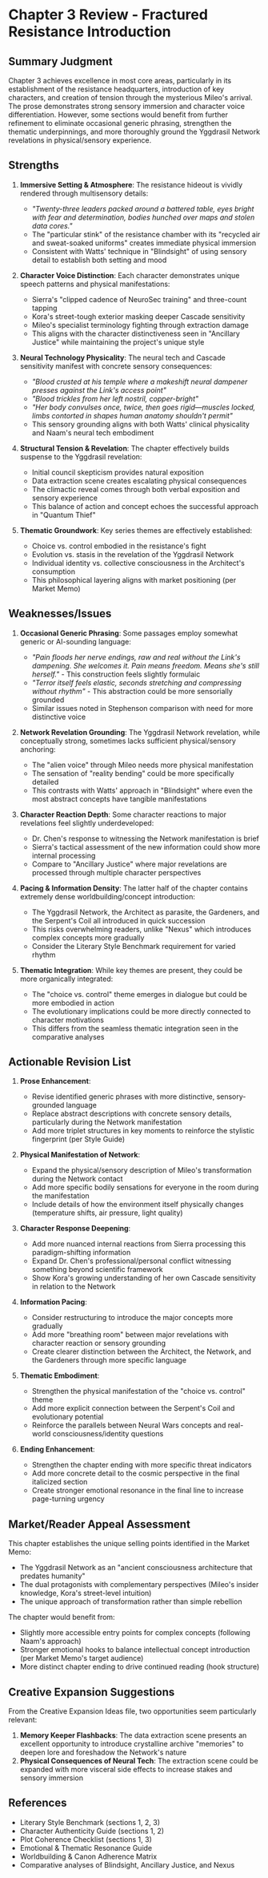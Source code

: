# Chapter 3 Review - Fractured Resistance Introduction

## Summary Judgment

Chapter 3 achieves excellence in most core areas, particularly in its establishment of the resistance headquarters, introduction of key characters, and creation of tension through the mysterious Mileo's arrival. The prose demonstrates strong sensory immersion and character voice differentiation. However, some sections would benefit from further refinement to eliminate occasional generic phrasing, strengthen the thematic underpinnings, and more thoroughly ground the Yggdrasil Network revelations in physical/sensory experience.

## Strengths

1. **Immersive Setting & Atmosphere**: The resistance hideout is vividly rendered through multisensory details:
   - *"Twenty-three leaders packed around a battered table, eyes bright with fear and determination, bodies hunched over maps and stolen data cores."*
   - The "particular stink" of the resistance chamber with its "recycled air and sweat-soaked uniforms" creates immediate physical immersion
   - Consistent with Watts' technique in "Blindsight" of using sensory detail to establish both setting and mood

2. **Character Voice Distinction**: Each character demonstrates unique speech patterns and physical manifestations:
   - Sierra's "clipped cadence of NeuroSec training" and three-count tapping
   - Kora's street-tough exterior masking deeper Cascade sensitivity
   - Mileo's specialist terminology fighting through extraction damage
   - This aligns with the character distinctiveness seen in "Ancillary Justice" while maintaining the project's unique style

3. **Neural Technology Physicality**: The neural tech and Cascade sensitivity manifest with concrete sensory consequences:
   - *"Blood crusted at his temple where a makeshift neural dampener presses against the Link's access point"*
   - *"Blood trickles from her left nostril, copper-bright"*
   - *"Her body convulses once, twice, then goes rigid—muscles locked, limbs contorted in shapes human anatomy shouldn't permit"*
   - This sensory grounding aligns with both Watts' clinical physicality and Naam's neural tech embodiment

4. **Structural Tension & Revelation**: The chapter effectively builds suspense to the Yggdrasil revelation:
   - Initial council skepticism provides natural exposition
   - Data extraction scene creates escalating physical consequences
   - The climactic reveal comes through both verbal exposition and sensory experience
   - This balance of action and concept echoes the successful approach in "Quantum Thief"

5. **Thematic Groundwork**: Key series themes are effectively established:
   - Choice vs. control embodied in the resistance's fight
   - Evolution vs. stasis in the revelation of the Yggdrasil Network
   - Individual identity vs. collective consciousness in the Architect's consumption
   - This philosophical layering aligns with market positioning (per Market Memo)

## Weaknesses/Issues

1. **Occasional Generic Phrasing**: Some passages employ somewhat generic or AI-sounding language:
   - *"Pain floods her nerve endings, raw and real without the Link's dampening. She welcomes it. Pain means freedom. Means she's still herself."* - This construction feels slightly formulaic
   - *"Terror itself feels elastic, seconds stretching and compressing without rhythm"* - This abstraction could be more sensorially grounded
   - Similar issues noted in Stephenson comparison with need for more distinctive voice

2. **Network Revelation Grounding**: The Yggdrasil Network revelation, while conceptually strong, sometimes lacks sufficient physical/sensory anchoring:
   - The "alien voice" through Mileo needs more physical manifestation
   - The sensation of "reality bending" could be more specifically detailed
   - This contrasts with Watts' approach in "Blindsight" where even the most abstract concepts have tangible manifestations

3. **Character Reaction Depth**: Some character reactions to major revelations feel slightly underdeveloped:
   - Dr. Chen's response to witnessing the Network manifestation is brief
   - Sierra's tactical assessment of the new information could show more internal processing
   - Compare to "Ancillary Justice" where major revelations are processed through multiple character perspectives

4. **Pacing & Information Density**: The latter half of the chapter contains extremely dense worldbuilding/concept introduction:
   - The Yggdrasil Network, the Architect as parasite, the Gardeners, and the Serpent's Coil all introduced in quick succession
   - This risks overwhelming readers, unlike "Nexus" which introduces complex concepts more gradually
   - Consider the Literary Style Benchmark requirement for varied rhythm

5. **Thematic Integration**: While key themes are present, they could be more organically integrated:
   - The "choice vs. control" theme emerges in dialogue but could be more embodied in action
   - The evolutionary implications could be more directly connected to character motivations
   - This differs from the seamless thematic integration seen in the comparative analyses

## Actionable Revision List

1. **Prose Enhancement**:
   - Revise identified generic phrases with more distinctive, sensory-grounded language
   - Replace abstract descriptions with concrete sensory details, particularly during the Network manifestation
   - Add more triplet structures in key moments to reinforce the stylistic fingerprint (per Style Guide)

2. **Physical Manifestation of Network**:
   - Expand the physical/sensory description of Mileo's transformation during the Network contact
   - Add more specific bodily sensations for everyone in the room during the manifestation
   - Include details of how the environment itself physically changes (temperature shifts, air pressure, light quality)

3. **Character Response Deepening**:
   - Add more nuanced internal reactions from Sierra processing this paradigm-shifting information
   - Expand Dr. Chen's professional/personal conflict witnessing something beyond scientific framework
   - Show Kora's growing understanding of her own Cascade sensitivity in relation to the Network

4. **Information Pacing**:
   - Consider restructuring to introduce the major concepts more gradually
   - Add more "breathing room" between major revelations with character reaction or sensory grounding
   - Create clearer distinction between the Architect, the Network, and the Gardeners through more specific language

5. **Thematic Embodiment**:
   - Strengthen the physical manifestation of the "choice vs. control" theme
   - Add more explicit connection between the Serpent's Coil and evolutionary potential
   - Reinforce the parallels between Neural Wars concepts and real-world consciousness/identity questions

6. **Ending Enhancement**:
   - Strengthen the chapter ending with more specific threat indicators
   - Add more concrete detail to the cosmic perspective in the final italicized section
   - Create stronger emotional resonance in the final line to increase page-turning urgency

## Market/Reader Appeal Assessment

This chapter establishes the unique selling points identified in the Market Memo:
- The Yggdrasil Network as an "ancient consciousness architecture that predates humanity"
- The dual protagonists with complementary perspectives (Mileo's insider knowledge, Kora's street-level intuition)
- The unique approach of transformation rather than simple rebellion

The chapter would benefit from:
- Slightly more accessible entry points for complex concepts (following Naam's approach)
- Stronger emotional hooks to balance intellectual concept introduction (per Market Memo's target audience)
- More distinct chapter ending to drive continued reading (hook structure)

## Creative Expansion Suggestions

From the Creative Expansion Ideas file, two opportunities seem particularly relevant:
1. **Memory Keeper Flashbacks**: The data extraction scene presents an excellent opportunity to introduce crystalline archive "memories" to deepen lore and foreshadow the Network's nature
2. **Physical Consequences of Neural Tech**: The extraction scene could be expanded with more visceral side effects to increase stakes and sensory immersion

## References
- Literary Style Benchmark (sections 1, 2, 3)
- Character Authenticity Guide (sections 1, 2)
- Plot Coherence Checklist (sections 1, 3)
- Emotional & Thematic Resonance Guide
- Worldbuilding & Canon Adherence Matrix
- Comparative analyses of Blindsight, Ancillary Justice, and Nexus